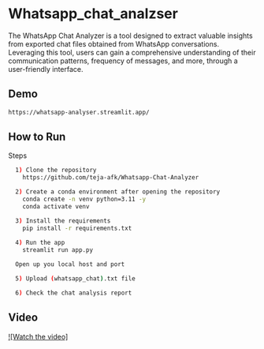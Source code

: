 
# Whatsapp_chat_analzser


The WhatsApp Chat Analyzer is a tool designed to extract valuable insights from exported chat files obtained from WhatsApp conversations. Leveraging this tool, users can gain a comprehensive understanding of their communication patterns, frequency of messages, and more, through a user-friendly interface.

## Demo

```bash
https://whatsapp-analyser.streamlit.app/
```


## How to Run

Steps

```bash
  1) Clone the repository
    https://github.com/teja-afk/Whatsapp-Chat-Analyzer

  2) Create a conda environment after opening the repository
    conda create -n venv python=3.11 -y
    conda activate venv

  3) Install the requirements
    pip install -r requirements.txt
  
  4) Run the app
    streamlit run app.py

  Open up you local host and port

  5) Upload (whatsapp_chat).txt file 

  6) Check the chat analysis report
```
    
## Video

[![Watch the video]](https://youtu.be/QZ5Z78_rAsE)
